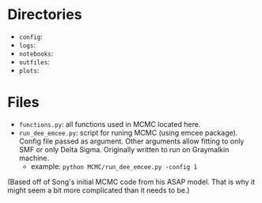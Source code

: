 # Directories
- `config`: 
- `logs`: 
- `notebooks`: 
- `outfiles`: 
- `plots`: 

# Files
- `functions.py`: all functions used in MCMC located here.
- `run_dee_emcee.py`: script for runing MCMC (using emcee package). Config file passed as argument. Other arguments allow fitting to only SMF or only Delta Sigma. Originally written to run on Graymalkin machine.
  - example: `python MCMC/run_dee_emcee.py -config 1`


(Based off of Song's initial MCMC code from his ASAP model. That is why it might seem a bit more complicated than it needs to be.)
